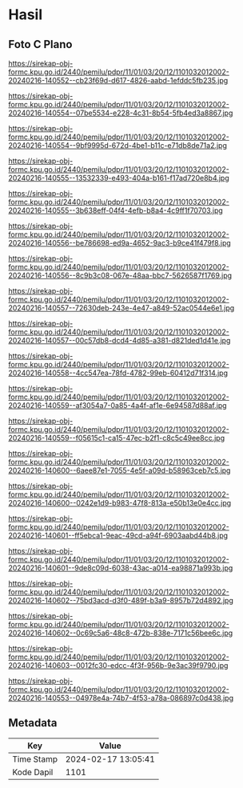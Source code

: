# Hasil

## Foto C Plano

https://sirekap-obj-formc.kpu.go.id/2440/pemilu/pdpr/11/01/03/20/12/1101032012002-20240216-140552--cb23f69d-d617-4826-aabd-1efddc5fb235.jpg

https://sirekap-obj-formc.kpu.go.id/2440/pemilu/pdpr/11/01/03/20/12/1101032012002-20240216-140554--07be5534-e228-4c31-8b54-5fb4ed3a8867.jpg

https://sirekap-obj-formc.kpu.go.id/2440/pemilu/pdpr/11/01/03/20/12/1101032012002-20240216-140554--9bf9995d-672d-4be1-b11c-e71db8de71a2.jpg

https://sirekap-obj-formc.kpu.go.id/2440/pemilu/pdpr/11/01/03/20/12/1101032012002-20240216-140555--13532339-e493-404a-b161-f17ad720e8b4.jpg

https://sirekap-obj-formc.kpu.go.id/2440/pemilu/pdpr/11/01/03/20/12/1101032012002-20240216-140555--3b638eff-04f4-4efb-b8a4-4c9ff1f70703.jpg

https://sirekap-obj-formc.kpu.go.id/2440/pemilu/pdpr/11/01/03/20/12/1101032012002-20240216-140556--be786698-ed9a-4652-9ac3-b9ce41f479f8.jpg

https://sirekap-obj-formc.kpu.go.id/2440/pemilu/pdpr/11/01/03/20/12/1101032012002-20240216-140556--8c9b3c08-067e-48aa-bbc7-5626587f1769.jpg

https://sirekap-obj-formc.kpu.go.id/2440/pemilu/pdpr/11/01/03/20/12/1101032012002-20240216-140557--72630deb-243e-4e47-a849-52ac0544e6e1.jpg

https://sirekap-obj-formc.kpu.go.id/2440/pemilu/pdpr/11/01/03/20/12/1101032012002-20240216-140557--00c57db8-dcd4-4d85-a381-d821ded1d41e.jpg

https://sirekap-obj-formc.kpu.go.id/2440/pemilu/pdpr/11/01/03/20/12/1101032012002-20240216-140558--4cc547ea-78fd-4782-99eb-60412d71f314.jpg

https://sirekap-obj-formc.kpu.go.id/2440/pemilu/pdpr/11/01/03/20/12/1101032012002-20240216-140559--af3054a7-0a85-4a4f-af1e-6e94587d88af.jpg

https://sirekap-obj-formc.kpu.go.id/2440/pemilu/pdpr/11/01/03/20/12/1101032012002-20240216-140559--f05615c1-ca15-47ec-b2f1-c8c5c49ee8cc.jpg

https://sirekap-obj-formc.kpu.go.id/2440/pemilu/pdpr/11/01/03/20/12/1101032012002-20240216-140600--6aee87e1-7055-4e5f-a09d-b58963ceb7c5.jpg

https://sirekap-obj-formc.kpu.go.id/2440/pemilu/pdpr/11/01/03/20/12/1101032012002-20240216-140600--0242e1d9-b983-47f8-813a-e50b13e0e4cc.jpg

https://sirekap-obj-formc.kpu.go.id/2440/pemilu/pdpr/11/01/03/20/12/1101032012002-20240216-140601--ff5ebca1-9eac-49cd-a94f-6903aabd44b8.jpg

https://sirekap-obj-formc.kpu.go.id/2440/pemilu/pdpr/11/01/03/20/12/1101032012002-20240216-140601--9de8c09d-6038-43ac-a014-ea98871a993b.jpg

https://sirekap-obj-formc.kpu.go.id/2440/pemilu/pdpr/11/01/03/20/12/1101032012002-20240216-140602--75bd3acd-d3f0-489f-b3a9-8957b72d4892.jpg

https://sirekap-obj-formc.kpu.go.id/2440/pemilu/pdpr/11/01/03/20/12/1101032012002-20240216-140602--0c69c5a6-48c8-472b-838e-7171c56bee6c.jpg

https://sirekap-obj-formc.kpu.go.id/2440/pemilu/pdpr/11/01/03/20/12/1101032012002-20240216-140603--0012fc30-edcc-4f3f-956b-9e3ac39f9790.jpg

https://sirekap-obj-formc.kpu.go.id/2440/pemilu/pdpr/11/01/03/20/12/1101032012002-20240216-140553--04978e4a-74b7-4f53-a78a-086897c0d438.jpg


## Metadata

| Key        | Value               |
| ---------- | ------------------- |
| Time Stamp | 2024-02-17 13:05:41 |
| Kode Dapil | 1101                |



